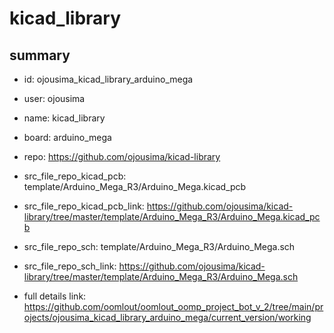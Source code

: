 # kicad_library
 
## summary 
* id: ojousima_kicad_library_arduino_mega
* user: ojousima
* name: kicad_library
* board: arduino_mega
* repo: https://github.com/ojousima/kicad-library
* src_file_repo_kicad_pcb: template/Arduino_Mega_R3/Arduino_Mega.kicad_pcb
* src_file_repo_kicad_pcb_link: https://github.com/ojousima/kicad-library/tree/master/template/Arduino_Mega_R3/Arduino_Mega.kicad_pcb


* src_file_repo_sch: template/Arduino_Mega_R3/Arduino_Mega.sch
* src_file_repo_sch_link: https://github.com/ojousima/kicad-library/tree/master/template/Arduino_Mega_R3/Arduino_Mega.sch
* full details link: https://github.com/oomlout/oomlout_oomp_project_bot_v_2/tree/main/projects/ojousima_kicad_library_arduino_mega/current_version/working  







